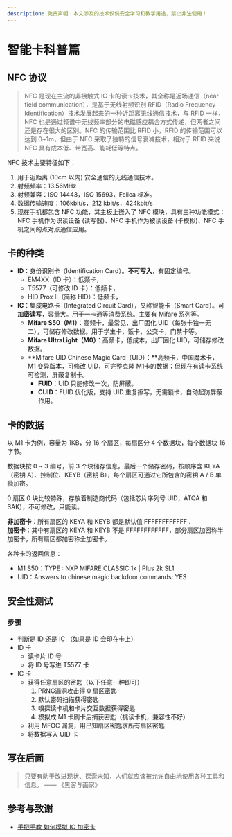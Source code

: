 ```yaml
---
description: 免责声明：本文涉及的技术仅供安全学习和教学用途，禁止非法使用！
---
```


# 智能卡科普篇

## NFC 协议

> NFC 是现在主流的非接触式 IC 卡的读卡技术，其全称是近场通信（near field communication），是基于无线射频识别 RFID（Radio Frequency Identification）技术发展起来的一种近距离无线通信技术，与 RFID 一样，NFC 也是通过频谱中无线频率部分的电磁感应耦合方式传递，但两者之间还是存在很大的区别。NFC 的传输范围比 RFID 小，RFID 的传输范围可以达到 0~1m，但由于 NFC 采取了独特的信号衰减技术，相对于 RFID 来说 NFC 具有成本低、带宽高、能耗低等特点。

NFC 技术主要特征如下：

1. 用于近距离 \(10cm 以内\) 安全通信的无线通信技术。
2. 射频频率：13.56MHz
3. 射频兼容：ISO 14443，ISO 15693，Felica 标准。
4. 数据传输速度：106kbit/s，212 kbit/s，424kbit/s
5. 现在手机都包含 NFC 功能，其主板上嵌入了 NFC 模块，具有三种功能模式：NFC 手机作为识读设备 \(读写器\)、NFC 手机作为被读设备 \(卡模拟\)、NFC 手机之间的点对点通信应用。

## 卡的种类

* **ID**：身份识别卡（Identification Card）。**不可写入**，有固定编号。
  * EM4XX（ID 卡）：低频卡，
  * T5577（可修改 ID 卡）：低频卡，
  * HID Prox II（简称 HID）：低频卡，
* **IC**：集成电路卡（Integrated Circuit Card），又称智能卡（Smart Card）。可**加密读写**，容量大。用于一卡通等消费系统。主要有 Mifare 系列等。
  * **Mifare S50（M1）**：高频卡，最常见，出厂固化 UID（每张卡独一无二），可储存修改数据。用于学生卡，饭卡，公交卡，门禁卡等。
  * **Mifare UltraLight（M0）**：高频卡，低成本，出厂固化 UID，可储存修改数据。
  * **Mifare UID Chinese Magic Card（UID）：**高频卡，中国魔术卡，M1 变异版本，可修改 UID，可完整克隆 M1卡的数据；但现在有读卡系统可检测，屏蔽复制卡。
    * **FUID**：UID 只能修改一次，防屏蔽。
    * **CUID**：FUID 优化版，支持 UID 重复擦写，无需锁卡，自动起防屏蔽作用。

## 卡的数据

以 M1 卡为例，容量为 1KB，分 16 个扇区，每扇区分 4 个数据块，每个数据块 16 字节。

数据块按 0 ~ 3 编号，前 3 个块储存信息，最后一个储存密码，按顺序含 KEYA（密钥 A）、控制位、KEYB（密钥 B），每个扇区可通过它所包含的密钥 A / B 单独加密。

0 扇区 0 块比较特殊，存放着制造商代码（包括芯片序列号 UID，ATQA 和 SAK），不可修改，只能读。

**非加密卡**：所有扇区的 KEYA 和 KEYB 都是默认值 FFFFFFFFFFFF .  
**加密卡**：其中有扇区的 KEYA 和 KEYB 不是 FFFFFFFFFFFF，部分扇区加密称半加密卡，所有扇区都加密称全加密卡。

各种卡的返回信息：

* M1 S50：TYPE : NXP MIFARE CLASSIC 1k \| Plus 2k SL1
* UID：Answers to chinese magic backdoor commands: YES

## 安全性测试

### 步骤

* 判断是 ID 还是 IC （如果是 ID 会印在卡上）
* ID 卡
  * 读卡片 ID 号
  * 将 ID 号写进 T5577 卡
* IC 卡
  * 获得任意扇区的密匙（以下任意一种即可）
    1. PRNG漏洞攻击得 0 扇区密匙
    2. 默认密码扫描获得密匙
    3. 嗅探读卡机和卡片交互数据获得密匙
    4. 模拟成 M1 卡刷卡后捕获密匙（挑读卡机，兼容性不好）
  * 利用 MFOC 漏洞，用已知扇区密匙求所有扇区密匙
  * 将数据写入 UID 卡

## 写在后面

> 只要有助于改进现状、探索未知，人们就应该被允许自由地使用各种工具和信息。 —— 《黑客与画家》

## 参考与致谢

* [手把手教 如何模拟 IC 加密卡](https://zhuanlan.zhihu.com/p/81384126)



